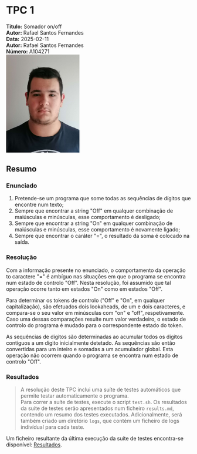 # TPC 1

**Titulo:** Somador on/off  
**Autor:** Rafael Santos Fernandes  
**Data:**  2025-02-11  
**Autor:** Rafael Santos Fernandes  
**Número:** A104271  
<img src="../assets/img/foto.jpg" alt="foto" width="200" />

## Resumo
### Enunciado
1. Pretende-se um programa que some todas as sequências de dígitos que encontre num texto;
2. Sempre que encontrar a string "Off" em qualquer combinação de maiúsculas e minúsculas, esse comportamento é desligado;
3. Sempre que encontrar a string "On" em qualquer combinação de maiúsculas e minúsculas, esse comportamento é novamente ligado;
4. Sempre que encontrar o caráter "=", o resultado da soma é colocado na saída.

### Resolução
Com a informação presente no enunciado, o comportamento da operação to caractere "=" é ambíguo nas situações em que o programa se encontra num estado de controlo "Off". Nesta resolução, foi assumido que tal operação ocorre tanto em estados "On" como em estados "Off".

Para determinar os tokens de controlo ("Off" e "On", em qualquer capitalização), são efetuados dois lookaheads, de um e dois caracteres, e compara-se o seu valor em minúsculas com "on" e "off", respetivamente. Caso uma dessas comparações resulte num valor verdadeiro, o estado de controlo do programa é mudado para o correspondente estado do token.

As sequências de digitos são determinadas ao acumular todos os digitos contíguos a um digito inicialmente detetado. As sequências são então convertidas para um inteiro e somadas a um acumulador global. Esta operação não ocorrem quando o programa se encontra num estado de controlo "Off".


### Resultados
> A resolução deste TPC inclui uma suíte de testes automáticos que permite testar automaticamente o programa.  
Para correr a suíte de testes, execute o script `test.sh`. Os resultados da suíte de testes serão apresentados num ficheiro `results.md`, contendo um resumo dos testes executados. Adicionalmente, será também criado um diretório `logs`, que contém um ficheiro de logs indivídual para cada teste.

Um ficheiro resultante da última execução da suíte de testes encontra-se disponível: [Resultados](./results_2025-02-08T02:29:39.md).
